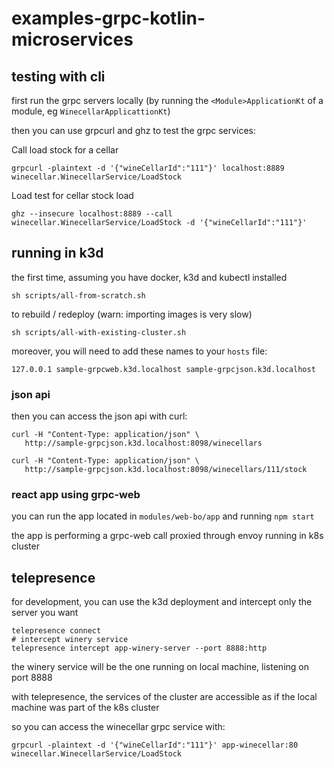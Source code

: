 # examples-grpc-kotlin-microservices

## testing with cli

first run the grpc servers locally (by running the `<Module>ApplicationKt` of a module, eg `WinecellarApplicattionKt`)

then you can use grpcurl and ghz to test the grpc services:

Call load stock for a cellar
```shell
grpcurl -plaintext -d '{"wineCellarId":"111"}' localhost:8889 winecellar.WinecellarService/LoadStock
```

Load test for cellar stock load
```shell
ghz --insecure localhost:8889 --call winecellar.WinecellarService/LoadStock -d '{"wineCellarId":"111"}'
```

## running in k3d

the first time, assuming you have docker, k3d and kubectl installed
```shell
sh scripts/all-from-scratch.sh
```

to rebuild / redeploy (warn: importing images is very slow)
```shell
sh scripts/all-with-existing-cluster.sh
```

moreover, you will need to add these names to your `hosts` file:
```text
127.0.0.1 sample-grpcweb.k3d.localhost sample-grpcjson.k3d.localhost
```

### json api

then you can access the json api with curl:
```shell
curl -H "Content-Type: application/json" \
   http://sample-grpcjson.k3d.localhost:8098/winecellars
```

```shell
curl -H "Content-Type: application/json" \
   http://sample-grpcjson.k3d.localhost:8098/winecellars/111/stock
```

### react app using grpc-web

you can run the app located in `modules/web-bo/app` and running `npm start`

the app is performing a grpc-web call proxied through envoy running in k8s cluster

## telepresence

for development, you can use the k3d deployment and intercept only the server you want

```shell
telepresence connect
# intercept winery service
telepresence intercept app-winery-server --port 8888:http
```

the winery service will be the one running on local machine, listening on port 8888

with telepresence, the services of the cluster are accessible as if the local machine was part of the k8s cluster

so you can access the winecellar grpc service with:
```shell
grpcurl -plaintext -d '{"wineCellarId":"111"}' app-winecellar:80 winecellar.WinecellarService/LoadStock
```
